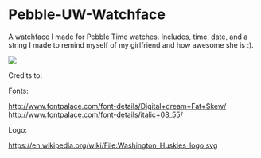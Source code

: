 # Pebble-UW-Watchface
A watchface I made for Pebble Time watches.
Includes, time, date, and a string I made to remind myself of my girlfriend and how awesome she is :).

![](http://imgur.com/dQhfaIQ.png)

Credits to:

Fonts:

http://www.fontpalace.com/font-details/Digital+dream+Fat+Skew/
http://www.fontpalace.com/font-details/italic+08_55/

Logo:

https://en.wikipedia.org/wiki/File:Washington_Huskies_logo.svg
